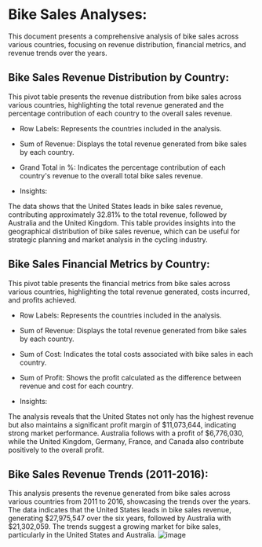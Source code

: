 # Bike Sales Analyses:

This document presents a comprehensive analysis of bike sales across various countries, focusing on revenue distribution, financial metrics, and revenue trends over the years.


## Bike Sales Revenue Distribution by Country:

This pivot table presents the revenue distribution from bike sales across various countries, highlighting the total revenue generated and the percentage contribution of each country to the overall sales revenue.

- Row Labels: Represents the countries included in the analysis.
- Sum of Revenue: Displays the total revenue generated from bike sales by each country.
- Grand Total in %: Indicates the percentage contribution of each country's revenue to the overall total bike sales revenue.

- Insights:

The data shows that the United States leads in bike sales revenue, contributing approximately 32.81% to the total revenue, followed by Australia and the United Kingdom. This table provides insights into the geographical distribution of bike sales revenue, which can be useful for strategic planning and market analysis in the cycling industry.


## Bike Sales Financial Metrics by Country:

This pivot table presents the financial metrics from bike sales across various countries, highlighting the total revenue generated, costs incurred, and profits achieved.

- Row Labels: Represents the countries included in the analysis.
- Sum of Revenue: Displays the total revenue generated from bike sales by each country.
- Sum of Cost: Indicates the total costs associated with bike sales in each country.
- Sum of Profit: Shows the profit calculated as the difference between revenue and cost for each country.

- Insights:

The analysis reveals that the United States not only has the highest revenue but also maintains a significant profit margin of $11,073,644, indicating strong market performance. Australia follows with a profit of $6,776,030, while the United Kingdom, Germany, France, and Canada also contribute positively to the overall profit.


## Bike Sales Revenue Trends (2011-2016):

This analysis presents the revenue generated from bike sales across various countries from 2011 to 2016, showcasing the trends over the years.
The data indicates that the United States leads in bike sales revenue, generating $27,975,547 over the six years, followed by Australia with $21,302,059. The trends suggest a growing market for bike sales, particularly in the United States and Australia.
![image](https://github.com/user-attachments/assets/3ac4ac38-f70b-4aef-b9d3-daaf7bea357b)
